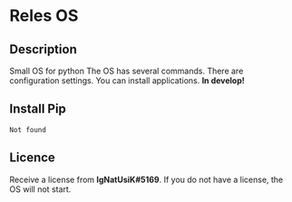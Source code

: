 # Reles OS
## Description
Small OS for python
The OS has several commands.
There are configuration settings.
You can install applications.
**In develop!**

## Install Pip
`Not found`

## Licence
Receive a license from **IgNatUsiK#5169**.
If you do not have a license, the OS will not start.
